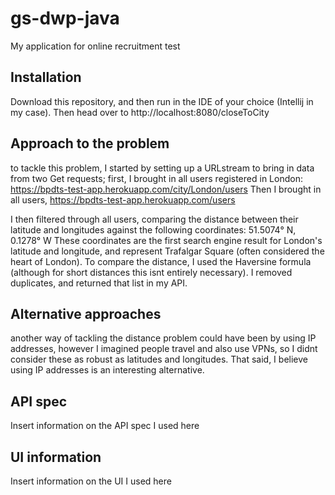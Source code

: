 # gs-dwp-java
My application for online recruitment test

## Installation
Download this repository, and then run in the IDE of your choice (Intellij in my case).
Then head over to http://localhost:8080/closeToCity

## Approach to the problem
to tackle this problem, I started by setting up a URLstream to bring in data from two Get requests;
first, I brought in all users registered in London: https://bpdts-test-app.herokuapp.com/city/London/users 
Then I brought in all users, https://bpdts-test-app.herokuapp.com/users

I then filtered through all users, comparing the distance between their latitude and longitudes 
against the following coordinates: 51.5074° N, 0.1278° W
These coordinates are the first search engine result for London's latitude and longitude, and represent Trafalgar Square (often considered the heart of London).
To compare the distance, I used the Haversine formula (although for short distances this isnt entirely necessary).
I removed duplicates, and returned that list in my API.

## Alternative approaches
another way of tackling the distance problem could have been by using IP addresses, however I imagined people travel and also use VPNs, so I didnt consider these as robust as latitudes and longitudes.
That said, I believe using IP addresses is an interesting alternative.

## API spec
Insert information on the API spec I used here

## UI information
Insert information on the UI I used here
